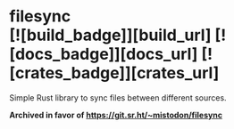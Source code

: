 # filesync <br/> [![build_badge]][build_url] [![docs_badge]][docs_url] [![crates_badge]][crates_url]

Simple Rust library to sync files between different sources.

**Archived in favor of https://git.sr.ht/~mistodon/filesync**
